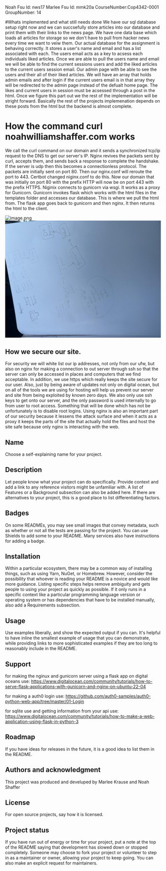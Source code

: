 Noah Fsu Id: nws17
Marlee Fsu Id: mmk20a
CourseNumber:Cop4342-0001
GroupNumber: 14

#Whats implemented and what still needs done
We have our sql database setup right now and we can succsefully store articles into our database and print them with their links to the news page. We have one data base which loads all articles for storage so we don't have to pull from hacker news every time we want to veiw them. Our actual database for the assignment is behaving correctly. It stores a user's name and email and has a list associated with each. The users email acts as a key to acsess each individuals liked articles. Once we are able to pull the users name and email we will be able to find the current sessions users and add the liked articles to the current users session email. Our admin page with be able to see the users and their all of their liked articles. We will have an array that holds admin emails and after login if the current users email is in that array they will be redirected to the admin page instead of the defualt home page. The likes and current users in session must be acsessed through a post in the html. Once we figure this part out we the rest of the implementation will be stright forward. Basically the rest of the projects implemenation depends on these posts from the html but the backend is almost complete.
 
# How the command curl noahwilliamshaffer.com works

We call the curl command on our domain and it sends a synchronized tcp/ip request to the DNS to get our server's IP. Nginx revives the packets sent by curl, accepts them, and sends back a response to complete the handshake. If the server is udp then this becomes a connectionless protocol. The packets are initially sent on port 80. Then our nginx.conf will reroute the port to 443. Certbot changed niginx.conf to do this.  Now our domain that was initially on port 80 with the prefix HTTP will now be on port 443 with the prefix HTTPS. Niginix connects to gunicorn via wsgi. It works as a proxy for Gunicorn. Gunicorn invokes flask which works with the html files in the templates folder and accesses our database. This is where we pull the html from. The flask app goes back to gunicorn and then nginx. It then returns the html to the client. 

![image.png](./image.png)
![image-1.png](./image-1.png)

## How we secure our site.

For security we will white list our ip addresses, not only from our ufw, but also on nginx for making a connection to out server through ssh so that the server can only be accessed in places and computers that we find acceptable. In addition, we use https which really keeps the site secure for our user. Also, just by being aware of updates not only on digital ocean, but on all of the tools we are using for hosting will help us prevent our server and site from being exploited by known zero days. We also only use ssh keys to get onto our server, and the only password is used internally to go from user to root access. Something that will be done which has not be unfortunately is to disable root logins. Using nginx is also an important part of our security because it lessens the attack surface and when it acts as a proxy it keeps the parts of the site that actually hold the files and host the site safe because only nginx is interacting with the web.


## Name
Choose a self-explaining name for your project.

## Description
Let people know what your project can do specifically. Provide context and add a link to any reference visitors might be unfamiliar with. A list of Features or a Background subsection can also be added here. If there are alternatives to your project, this is a good place to list differentiating factors.

## Badges
On some READMEs, you may see small images that convey metadata, such as whether or not all the tests are passing for the project. You can use Shields to add some to your README. Many services also have instructions for adding a badge.


## Installation
Within a particular ecosystem, there may be a common way of installing things, such as using Yarn, NuGet, or Homebrew. However, consider the possibility that whoever is reading your README is a novice and would like more guidance. Listing specific steps helps remove ambiguity and gets people to using your project as quickly as possible. If it only runs in a specific context like a particular programming language version or operating system or has dependencies that have to be installed manually, also add a Requirements subsection.

## Usage
Use examples liberally, and show the expected output if you can. It's helpful to have inline the smallest example of usage that you can demonstrate, while providing links to more sophisticated examples if they are too long to reasonably include in the README.

## Support
for making the nginux and gunicorn server using a flask app on digital oceans use:
https://www.digitalocean.com/community/tutorials/how-to-serve-flask-applications-with-gunicorn-and-nginx-on-ubuntu-22-04

for making a auth0 login use:
https://github.com/auth0-samples/auth0-python-web-app/tree/master/01-Login

for sqlite use and getting information from your api use:
https://www.digitalocean.com/community/tutorials/how-to-make-a-web-application-using-flask-in-python-3


## Roadmap
If you have ideas for releases in the future, it is a good idea to list them in the README.

## Authors and acknowledgment
This project was produced and develuped by Marlee Krause and Noah Shaffer

## License
For open source projects, say how it is licensed.

## Project status
If you have run out of energy or time for your project, put a note at the top of the README saying that development has slowed down or stopped completely. Someone may choose to fork your project or volunteer to step in as a maintainer or owner, allowing your project to keep going. You can also make an explicit request for maintainers.
